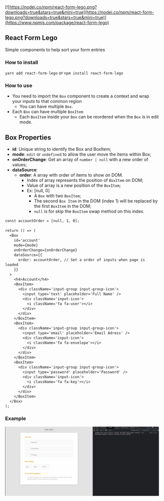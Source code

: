 [![https://nodei.co/npm/react-form-lego.png?downloads=true&stars=true&mini=true](https://nodei.co/npm/react-form-lego.png?downloads=true&stars=true&mini=true)](https://www.npmjs.com/package/react-form-lego)

## React Form Lego

Simple components to help sort your form entries

### How to install

`yarn add react-form-lego` or `npm install react-form-lego`

### How to use

- You need to import the `Box` component to create a context and wrap your inputs to that common region
  - You can have multiple `Box`.
- Each `Box` can have multiple `BoxItem`
  - Each `BoxItem` inside your `Box` can be reordered when the `Box` is in edit mode.

## Box Properties

- **id**: Unique string to identify the Box and BoxItem;
- **mode**: `edit` or `undefined` to allow the user move the items within Box;
- **onOrderChange**: Get an array of `number | null` with a new order of values;
- **dataSource**:
  - **order**: A array with order of items to show on DOM.
    - Index of array represents the position of `BoxItem` on DOM;
    - Value of array is a new position of the `BoxItem`;
    - Ex: [null, 0]
      - A `Box` with two `BoxItem`;
      - The second `Box Item` in the DOM (index 1) will be replaced by the first `BoxItem` in the DOM;
      - `null` is for skip the `BoxItem` swap method on this index.

```tsx
const accountOrder = [null, 1, 0];

return () => (
  <Box
    id='account'
    mode={mode}
    onOrderChange={onOrderChange}
    dataSource={{
      order: accountOrder, // Set a order of inputs when page is loaded
    }}
  >
    <h4>Account</h4>
    <BoxItem>
      <div className='input-group input-group-icon'>
        <input type='text' placeholder='Full Name' />
        <div className='input-icon'>
          <i className='fa fa-user'></i>
        </div>
      </div>
    </BoxItem>
    <BoxItem>
      <div className='input-group input-group-icon'>
        <input type='email' placeholder='Email Adress' />
        <div className='input-icon'>
          <i className='fa fa-envelope'></i>
        </div>
      </div>
    </BoxItem>
    <BoxItem>
      <div className='input-group input-group-icon'>
        <input type='password' placeholder='Password' />
        <div className='input-icon'>
          <i className='fa fa-key'></i>
        </div>
      </div>
    </BoxItem>
  </Box>
);
```

### Example

![Example](./docs/example.gif)
